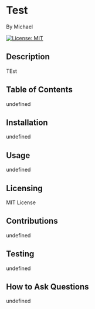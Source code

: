 # Test
 By Michael

[![License: MIT](https://img.shields.io/badge/License-MIT-yellow.svg)](https://opensource.org/licenses/MIT)

## Description
TEst
## Table of Contents
undefined
## Installation
undefined
## Usage
undefined
## Licensing
MIT License
## Contributions
undefined
## Testing
undefined
## How to Ask Questions
undefined